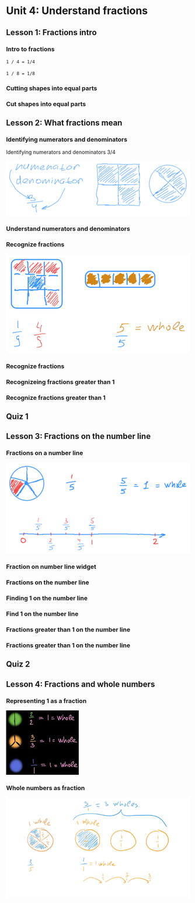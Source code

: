 # Unit 4: Understand fractions

## Lesson 1: Fractions intro

### Intro to fractions

~~~
1 / 4 = 1/4

1 / 8 = 1/8
~~~

### Cutting shapes into equal parts

### Cut shapes into equal parts

## Lesson 2: What fractions mean

### Identifying numerators and denominators

Identifying numerators and denominators 3/4

![](README.m\278c5ae0-4130-566c-c528-c6778802a1cf.svg)

### Understand numerators and denominators

### Recognize fractions

![](README.m\0299e324-68ed-ba9e-37f9-186f028745cf.svg)

### Recognize fractions

### Recognizeing fractions greater than 1

### Recognize fractions greater than 1

## Quiz 1

## Lesson 3: Fractions on the number line

### Fractions on a number line

![](README.m\66b7b258-1b2d-626e-f50a-a969a21a3fd3.svg)

### Fraction on number line widget

### Fractions on the number line

### Finding 1 on the number line

### Find 1 on the number line

### Fractions greater than 1 on the number line

### Fractions greater than 1 on the number line

## Quiz 2

## Lesson 4: Fractions and whole numbers

### Representing 1 as a fraction

![](README.m/Representings1AsAFraction.jpg)

### Whole numbers as fraction

![](README.m/WholeNumbersAsFractions.png)